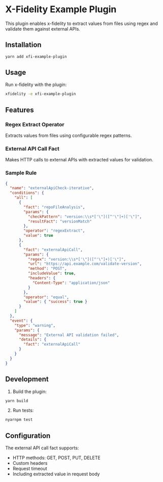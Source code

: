 # X-Fidelity Example Plugin

This plugin enables x-fidelity to extract values from files using regex and validate them against external APIs.

## Installation

```bash
yarn add xfi-example-plugin
```

## Usage

Run x-fidelity with the plugin:

```bash
xfidelity -e xfi-example-plugin
```

## Features

### Regex Extract Operator

Extracts values from files using configurable regex patterns.

### External API Call Fact

Makes HTTP calls to external APIs with extracted values for validation.

### Sample Rule

```json
{
  "name": "externalApiCheck-iterative",
  "conditions": {
    "all": [
      {
        "fact": "repoFileAnalysis",
        "params": {
          "checkPattern": "version:\\s*['\"]([^'\"]+)['\"]",
          "resultFact": "versionMatch"
        },
        "operator": "regexExtract",
        "value": true
      },
      {
        "fact": "externalApiCall",
        "params": {
          "regex": "version:\\s*['\"]([^'\"]+)['\"]",
          "url": "https://api.example.com/validate-version",
          "method": "POST",
          "includeValue": true,
          "headers": {
            "Content-Type": "application/json"
          }
        },
        "operator": "equal",
        "value": { "success": true }
      }
    ]
  },
  "event": {
    "type": "warning",
    "params": {
      "message": "External API validation failed",
      "details": {
        "fact": "externalApiCall"
      }
    }
  }
}
```

## Development

1. Build the plugin:
```bash
yarn build
```

2. Run tests:
```bash
nyarnpm test
```

## Configuration

The external API call fact supports:

- HTTP methods: GET, POST, PUT, DELETE
- Custom headers
- Request timeout
- Including extracted value in request body
